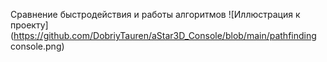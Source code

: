 Сравнение быстродействия и работы алгоритмов
![Иллюстрация к проекту](https://github.com/DobriyTauren/aStar3D_Console/blob/main/pathfinding console.png)
